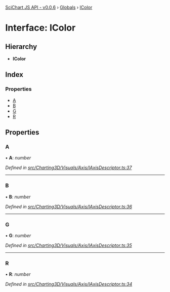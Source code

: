 [SciChart JS API - v0.0.6](../README.md) › [Globals](../globals.md) › [IColor](icolor.md)

# Interface: IColor

## Hierarchy

* **IColor**

## Index

### Properties

* [A](icolor.md#a)
* [B](icolor.md#b)
* [G](icolor.md#g)
* [R](icolor.md#r)

## Properties

###  A

• **A**: *number*

*Defined in [src/Charting3D/Visuals/Axis/IAxisDescriptor.ts:37](https://github.com/ABTSoftware/SciChart.Dev/blob/34ff3115c2/Web/src/SciChart/src/Charting3D/Visuals/Axis/IAxisDescriptor.ts#L37)*

___

###  B

• **B**: *number*

*Defined in [src/Charting3D/Visuals/Axis/IAxisDescriptor.ts:36](https://github.com/ABTSoftware/SciChart.Dev/blob/34ff3115c2/Web/src/SciChart/src/Charting3D/Visuals/Axis/IAxisDescriptor.ts#L36)*

___

###  G

• **G**: *number*

*Defined in [src/Charting3D/Visuals/Axis/IAxisDescriptor.ts:35](https://github.com/ABTSoftware/SciChart.Dev/blob/34ff3115c2/Web/src/SciChart/src/Charting3D/Visuals/Axis/IAxisDescriptor.ts#L35)*

___

###  R

• **R**: *number*

*Defined in [src/Charting3D/Visuals/Axis/IAxisDescriptor.ts:34](https://github.com/ABTSoftware/SciChart.Dev/blob/34ff3115c2/Web/src/SciChart/src/Charting3D/Visuals/Axis/IAxisDescriptor.ts#L34)*
